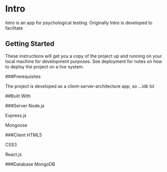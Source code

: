 # Intro
Intro is an app for psychological testing. 
Originally Intro is developed to facilitate  

## Getting Started
These instructions will get you a copy of the project up and running on your local machine for development purposes. 
See deployment for notes on how to deploy the project on a live system.

###Prerequisites

The project is developed as a client-server-architecture app, so ...idk lol

##Built With

###Server
Node.js

Express.js

Mongoose

###Client
HTML5

CSS3

React.js 

###Database
MongoDB